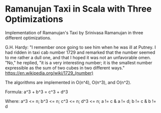 # Ramanujan Taxi in Scala with Three Optimizations
Implementation of Ramanujan's Taxi by Srinivasa Ramanujan in three different optimizations. 

G.H. Hardy: "I remember once going to see him when he was ill at Putney. I had ridden in taxi cab number 1729 and
remarked that the number seemed to me rather a dull one, and that I hoped it was not an unfavorable omen.
"No," he replied, "it is a very interesting number; it is the smallest number expressible as the sum of two cubes
in two different ways." https://en.wikipedia.org/wiki/1729_(number)

The algorithms are implemented in O(n^4), O(n^3), and O(n^2).

Formula: a^3 + b^3 = c^3 + d^3

Where:
a^3 <= n;
b^3 <= n;
c^3 <= n;
d^3 <= n;
a != c  & a != d;
b != c  & b != d


